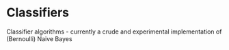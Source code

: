 # Classifiers
Classifier algorithms - currently a crude and experimental implementation of (Bernoulli) Naive Bayes

